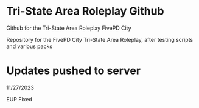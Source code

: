 # Tri-State Area Roleplay Github
Github for the Tri-State Area Roleplay FivePD City

Repository for the FivePD City Tri-State Area Roleplay, after testing scripts and various packs

# Updates pushed to server
11/27/2023

EUP Fixed
